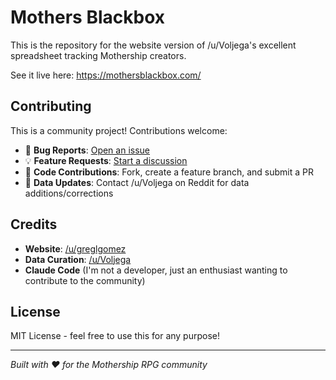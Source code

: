 # Mothers Blackbox

This is the repository for the website version of /u/Voljega's excellent spreadsheet tracking Mothership creators.

See it live here: https://mothersblackbox.com/

## Contributing

This is a community project! Contributions welcome:

- 🐛 **Bug Reports**: [Open an issue](https://github.com/greglgomez/mothers-blackbox/issues)
- 💡 **Feature Requests**: [Start a discussion](https://github.com/greglgomez/mothers-blackbox/discussions)
- 🔧 **Code Contributions**: Fork, create a feature branch, and submit a PR
- 📝 **Data Updates**: Contact /u/Voljega on Reddit for data additions/corrections

## Credits

- **Website**: [/u/greglgomez](https://www.reddit.com/user/greglgomez)
- **Data Curation**: [/u/Voljega](https://www.reddit.com/user/Voljega)
- **Claude Code** (I'm not a developer, just an enthusiast wanting to contribute to the community)

## License

MIT License - feel free to use this for any purpose!

---

*Built with ❤️ for the Mothership RPG community*
